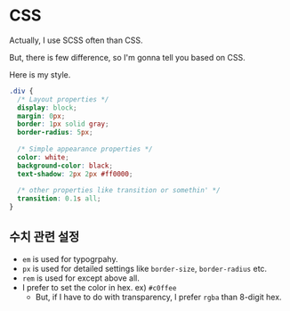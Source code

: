 # CSS

Actually, I use SCSS often than CSS.

But, there is few difference, so I'm gonna tell you based on CSS.

Here is my style.

```css
.div {
  /* Layout properties */
  display: block;
  margin: 0px;
  border: 1px solid gray;
  border-radius: 5px;
  
  /* Simple appearance properties */
  color: white;
  background-color: black;
  text-shadow: 2px 2px #ff0000;
  
  /* other properties like transition or somethin' */
  transition: 0.1s all;
}
```

## 수치 관련 설정

* `em` is used for typogrpahy.
* `px` is used for detailed settings like `border-size`, `border-radius` etc.
* `rem` is used for except above all.
* I prefer to set the color in hex. ex) `#c0ffee`
    * But, if I have to do with transparency, I prefer `rgba` than 8-digit hex.
